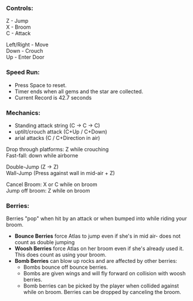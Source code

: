### Controls:

Z - Jump\
X - Broom\
C - Attack

Left/Right - Move\
Down - Crouch\
Up - Enter Door

### Speed Run:
- Press Space to reset.
- Timer ends when all gems and the star are collected.
- Current Record is 42.7 seconds

### Mechanics:
- Standing attack string (C -> C -> C)
- uptilt/crouch attack (C+Up / C+Down)
- arial attacks (C / C+Direction in air)

Drop through platforms: Z while crouching\
Fast-fall: down while airborne

Double-Jump (Z -> Z)\
Wall-Jump (Press against wall in mid-air + Z)

Cancel Broom: X or C while on broom\
Jump off broom: Z while on broom

### Berries:
Berries "pop" when hit by an attack or when bumped into while riding your broom.

- **Bounce Berries** force Atlas to jump even if she's in mid air- does not count as double jumping
- **Woosh Berries** force Atlas on her broom even if she's already used it. This does count as using your broom.
- **Bomb Berries** can blow up rocks and are affected by other berries:
   - Bombs bounce off bounce berries.
   - Bombs are given wings and will fly forward on collision with woosh berries.
   - Bomb berries can be picked by the player when collided against while on broom. Berries can be dropped by canceling the broom.
  
